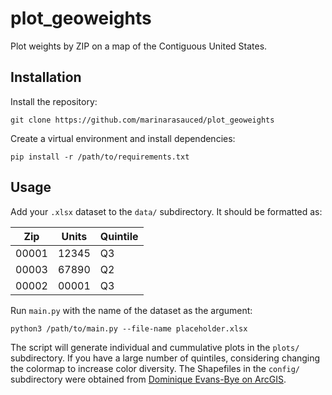 # plot_geoweights
Plot weights by ZIP on a map of the Contiguous United States.

## Installation
Install the repository:

```
git clone https://github.com/marinarasauced/plot_geoweights
```
Create a virtual environment and install dependencies:

```
pip install -r /path/to/requirements.txt
```

## Usage
Add your `.xlsx` dataset to the `data/` subdirectory. It should be formatted as:

| Zip | Units | Quintile |
| --- | --- | --- |
| 00001 | 12345 | Q3 |
| 00003 | 67890 | Q2 |
| 00002 | 00001 | Q3 |

Run `main.py` with the name of the dataset as the argument:

```
python3 /path/to/main.py --file-name placeholder.xlsx
```

The script will generate individual and cummulative plots in the `plots/` subdirectory. If you have a large number of quintiles, considering changing the colormap to increase color diversity. The Shapefiles in the `config/` subdirectory were obtained from [Dominique Evans-Bye on ArcGIS](https://hub.arcgis.com/datasets/1b02c87f62d24508970dc1a6df80c98e).
